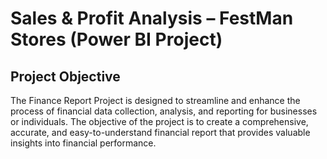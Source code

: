 # Sales & Profit Analysis – FestMan Stores (Power BI Project)
## Project Objective
The Finance Report Project is designed to streamline and enhance the process of financial data collection, analysis, and reporting for businesses or individuals. The objective of the project is to create a comprehensive, accurate, and easy-to-understand financial report that provides valuable insights into financial performance.
